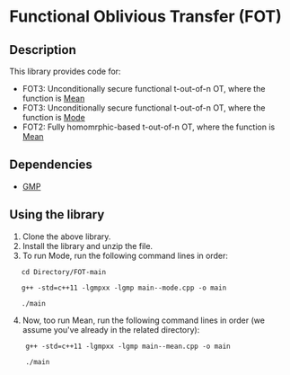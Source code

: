 # Functional Oblivious Transfer (FOT)
## Description
This library provides code for: 

  * FOT3: Unconditionally secure functional t-out-of-n OT, where the function is [Mean](https://github.com/anonymous2012000/FOT/blob/main/FOT3--mean.cpp)
  * FOT3: Unconditionally secure functional t-out-of-n OT, where the function is [Mode](https://github.com/anonymous2012000/FOT/blob/main/FOT3--mode.cpp)
  * FOT2: Fully homomrphic-based t-out-of-n OT, where the function is [Mean](https://github.com/anonymous2012000/FOT/blob/main/FOT3--mode.cpp)




## Dependencies

* [GMP](https://gmplib.org/)

## Using the library

1. Clone the above library.
2. Install the library and unzip the file.
3. To run Mode, run the following command lines in order:

 ```
    cd Directory/FOT-main

    g++ -std=c++11 -lgmpxx -lgmp main--mode.cpp -o main

    ./main
```
4. Now, too run Mean, run the following command lines in order (we assume you've already in the related directory):
   
```
    g++ -std=c++11 -lgmpxx -lgmp main--mean.cpp -o main
   
    ./main
```

   
       

      
